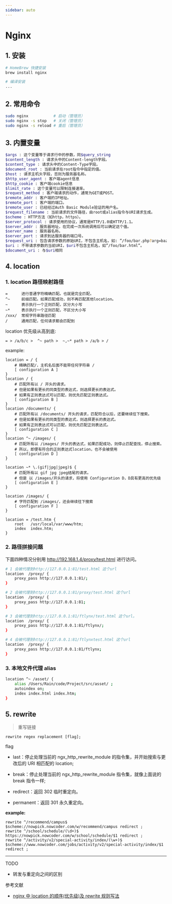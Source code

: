```yaml
---
sidebar: auto
---
```


# Nginx

## 1. 安装

```bash
# HomeBrew 快捷安装
brew install nginx

# 编译安装
...
```

## 2. 常用命令

```bash
sudo nginx           # 启动（管理员）
sudo nginx -s stop   # 关闭（管理员）
sudo nginx -s reload # 重启（管理员）
```

## 3. 内置变量

```bash
$args : 这个变量等于请求行中的参数，同$query_string
$content_length : 请求头中的Content-length字段。
$content_type : 请求头中的Content-Type字段。
$document_root : 当前请求在root指令中指定的值。
$host : 请求主机头字段，否则为服务器名称。
$http_user_agent : 客户端agent信息
$http_cookie : 客户端cookie信息
$limit_rate : 这个变量可以限制连接速率。
$request_method : 客户端请求的动作，通常为GET或POST。
$remote_addr : 客户端的IP地址。
$remote_port : 客户端的端口。
$remote_user : 已经经过Auth Basic Module验证的用户名。
$request_filename : 当前请求的文件路径，由root或alias指令与URI请求生成。
$scheme : HTTP方法（如http，https）。
$server_protocol : 请求使用的协议，通常是HTTP/1.0或HTTP/1.1。
$server_addr : 服务器地址，在完成一次系统调用后可以确定这个值。
$server_name : 服务器名称。
$server_port : 请求到达服务器的端口号。
$request_uri : 包含请求参数的原始URI，不包含主机名，如: ”/foo/bar.php?arg=baz”。
$uri : 不带请求参数的当前URI，$uri不包含主机名，如”/foo/bar.html”。
$document_uri : 与$uri相同
```

## 4. location

### 1. location 路径映射路径

```text
=      进行普通字符精确匹配。也就是完全匹配。
^~     前缀匹配。如果匹配成功，则不再匹配其他location。
~      表示执行一个正则匹配，区分大小写
~*     表示执行一个正则匹配，不区分大小写
/xxx/  常规字符串路径匹配
/      通用匹配，任何请求都会匹配到
```

location 优先级从高到底:

```text
= > /a/b/c >  ^~ path >  ~,~* path > /a/b > /
```

example:

```text
location = / {
    # 精确匹配/，主机名后面不能带任何字符串 /
    [ configuration A ]
}
location / {
    # 匹配所有以 / 开头的请求。
    # 但是如果有更长的同类型的表达式，则选择更长的表达式。
    # 如果有正则表达式可以匹配，则优先匹配正则表达式。
    [ configuration B ]
}
location /documents/ {
    # 匹配所有以 /documents/ 开头的请求，匹配符合以后，还要继续往下搜索。
    # 但是如果有更长的同类型的表达式，则选择更长的表达式。
    # 如果有正则表达式可以匹配，则优先匹配正则表达式。
    [ configuration C ]
}
location ^~ /images/ {
    # 匹配所有以 /images/ 开头的表达式，如果匹配成功，则停止匹配查找，停止搜索。
    # 所以，即便有符合的正则表达式location，也不会被使用
    [ configuration D ]
}

location ~* \.(gif|jpg|jpeg)$ {
    # 匹配所有以 gif jpg jpeg结尾的请求。
    # 但是 以 /images/开头的请求，将使用 Configuration D，D具有更高的优先级
    [ configuration E ]
}

location /images/ {
    # 字符匹配到 /images/，还会继续往下搜索
    [ configuration F ]
}

location = /test.htm {
    root   /usr/local/var/www/htm;
    index  index.htm;
}
```

### 2. 路径拼接问题

下面四种情况分别用 <http://192.168.1.4/proxy/test.html> 进行访问。

```bash
# 1 会被代理到http://127.0.0.1:81/test.html 这个url
location  /proxy/ {
    proxy_pass http://127.0.0.1:81/;
}

# 2 会被代理到http://127.0.0.1:81/proxy/test.html 这个url
location  /proxy/ {
    proxy_pass http://127.0.0.1:81;
}

# 3 会被代理到http://127.0.0.1:81/ftlynx/test.html 这个url。
location  /proxy/ {
    proxy_pass http://127.0.0.1:81/ftlynx/;
}

# 4 会被代理到http://127.0.0.1:81/ftlynxtest.html 这个url
location  /proxy/ {
    proxy_pass http://127.0.0.1:81/ftlynx;
}
```

### 3. 本地文件代理 alias

```bash
location ^~ /asset/ {
    alias /Users/Rain/code/Project/src/asset/ ;
    autoindex on;
    index index.html index.htm;
}
```

## 5. rewrite

> 重写链接

`rewrite regex replacement [flag];`

flag

- last：停止处理当前的 ngx_http_rewrite_module 的指令集，并开始搜索与更改后的 URI 相匹配的 location;

- break：停止处理当前的 ngx_http_rewrite_module 指令集，就像上面说的 break 指令一样;

- redirect：返回 302 临时重定向。

- permanent：返回 301 永久重定向。

**example:**

```nginx
rewrite ^/recommend/campus$ $scheme://nowpick.nowcoder.com/w/recommend/campus redirect ;
rewrite ^/school/schedule/(\d+)$ https://nowpick.nowcoder.com/w/school/schedule/$1 redirect ;
rewrite ^/activity/v2/special-activity/index/(\w+)$ $scheme://www.nowcoder.com/jobs/activity/v2/special-activity/index/$1 redirect ;
```

---

TODO

- 转发与重定向之间的区别

参考文献

- [nginx 中 location 的顺序(优先级)及 rewrite 规则写法](https://www.shuzhiduo.com/A/VGzlDElxzb/)
